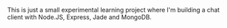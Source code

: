 This is just a small experimental learning project where I'm building a chat client with Node.JS, Express, Jade and MongoDB.